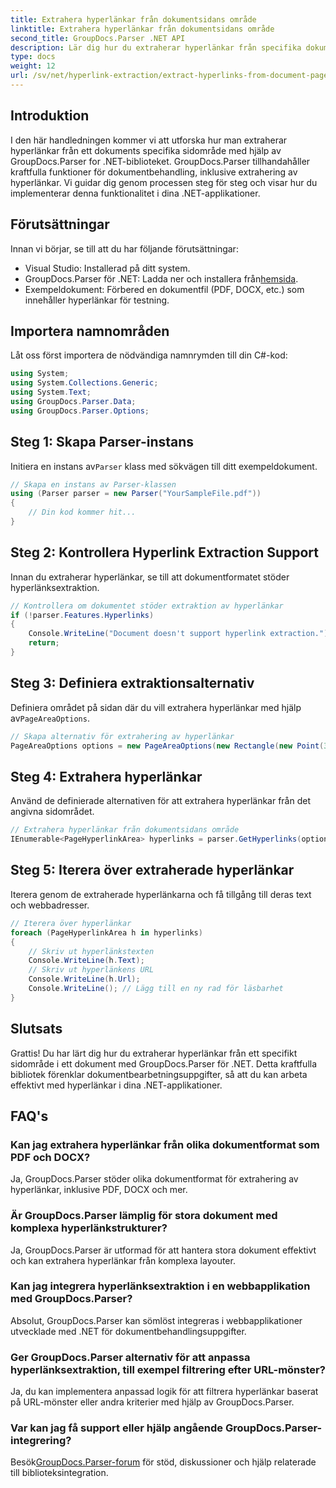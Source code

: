 ```yaml
---
title: Extrahera hyperlänkar från dokumentsidans område
linktitle: Extrahera hyperlänkar från dokumentsidans område
second_title: GroupDocs.Parser .NET API
description: Lär dig hur du extraherar hyperlänkar från specifika dokumentområden med GroupDocs.Parser för .NET. Förbättra dina dokumentbehandlingsmöjligheter.
type: docs
weight: 12
url: /sv/net/hyperlink-extraction/extract-hyperlinks-from-document-page-area/
---
```

## Introduktion
I den här handledningen kommer vi att utforska hur man extraherar hyperlänkar från ett dokuments specifika sidområde med hjälp av GroupDocs.Parser for .NET-biblioteket. GroupDocs.Parser tillhandahåller kraftfulla funktioner för dokumentbehandling, inklusive extrahering av hyperlänkar. Vi guidar dig genom processen steg för steg och visar hur du implementerar denna funktionalitet i dina .NET-applikationer.
## Förutsättningar
Innan vi börjar, se till att du har följande förutsättningar:
- Visual Studio: Installerad på ditt system.
- GroupDocs.Parser för .NET: Ladda ner och installera från[hemsida](https://releases.groupdocs.com/parser/net/).
- Exempeldokument: Förbered en dokumentfil (PDF, DOCX, etc.) som innehåller hyperlänkar för testning.

## Importera namnområden
Låt oss först importera de nödvändiga namnrymden till din C#-kod:
```csharp
using System;
using System.Collections.Generic;
using System.Text;
using GroupDocs.Parser.Data;
using GroupDocs.Parser.Options;
```
## Steg 1: Skapa Parser-instans
 Initiera en instans av`Parser` klass med sökvägen till ditt exempeldokument.
```csharp
// Skapa en instans av Parser-klassen
using (Parser parser = new Parser("YourSampleFile.pdf"))
{
    // Din kod kommer hit...
}
```
## Steg 2: Kontrollera Hyperlink Extraction Support
Innan du extraherar hyperlänkar, se till att dokumentformatet stöder hyperlänksextraktion.
```csharp
// Kontrollera om dokumentet stöder extraktion av hyperlänkar
if (!parser.Features.Hyperlinks)
{
    Console.WriteLine("Document doesn't support hyperlink extraction.");
    return;
}
```
## Steg 3: Definiera extraktionsalternativ
 Definiera området på sidan där du vill extrahera hyperlänkar med hjälp av`PageAreaOptions`.
```csharp
// Skapa alternativ för extrahering av hyperlänkar
PageAreaOptions options = new PageAreaOptions(new Rectangle(new Point(380, 90), new Size(150, 50)));
```
## Steg 4: Extrahera hyperlänkar
Använd de definierade alternativen för att extrahera hyperlänkar från det angivna sidområdet.
```csharp
// Extrahera hyperlänkar från dokumentsidans område
IEnumerable<PageHyperlinkArea> hyperlinks = parser.GetHyperlinks(options);
```
## Steg 5: Iterera över extraherade hyperlänkar
Iterera genom de extraherade hyperlänkarna och få tillgång till deras text och webbadresser.
```csharp
// Iterera över hyperlänkar
foreach (PageHyperlinkArea h in hyperlinks)
{
    // Skriv ut hyperlänkstexten
    Console.WriteLine(h.Text);
    // Skriv ut hyperlänkens URL
    Console.WriteLine(h.Url);
    Console.WriteLine(); // Lägg till en ny rad för läsbarhet
}
```

## Slutsats
Grattis! Du har lärt dig hur du extraherar hyperlänkar från ett specifikt sidområde i ett dokument med GroupDocs.Parser för .NET. Detta kraftfulla bibliotek förenklar dokumentbearbetningsuppgifter, så att du kan arbeta effektivt med hyperlänkar i dina .NET-applikationer.

## FAQ's
### Kan jag extrahera hyperlänkar från olika dokumentformat som PDF och DOCX?
Ja, GroupDocs.Parser stöder olika dokumentformat för extrahering av hyperlänkar, inklusive PDF, DOCX och mer.
### Är GroupDocs.Parser lämplig för stora dokument med komplexa hyperlänkstrukturer?
Ja, GroupDocs.Parser är utformad för att hantera stora dokument effektivt och kan extrahera hyperlänkar från komplexa layouter.
### Kan jag integrera hyperlänksextraktion i en webbapplikation med GroupDocs.Parser?
Absolut, GroupDocs.Parser kan sömlöst integreras i webbapplikationer utvecklade med .NET för dokumentbehandlingsuppgifter.
### Ger GroupDocs.Parser alternativ för att anpassa hyperlänksextraktion, till exempel filtrering efter URL-mönster?
Ja, du kan implementera anpassad logik för att filtrera hyperlänkar baserat på URL-mönster eller andra kriterier med hjälp av GroupDocs.Parser.
### Var kan jag få support eller hjälp angående GroupDocs.Parser-integrering?
 Besök[GroupDocs.Parser-forum](https://forum.groupdocs.com/c/parser/17) för stöd, diskussioner och hjälp relaterade till biblioteksintegration.